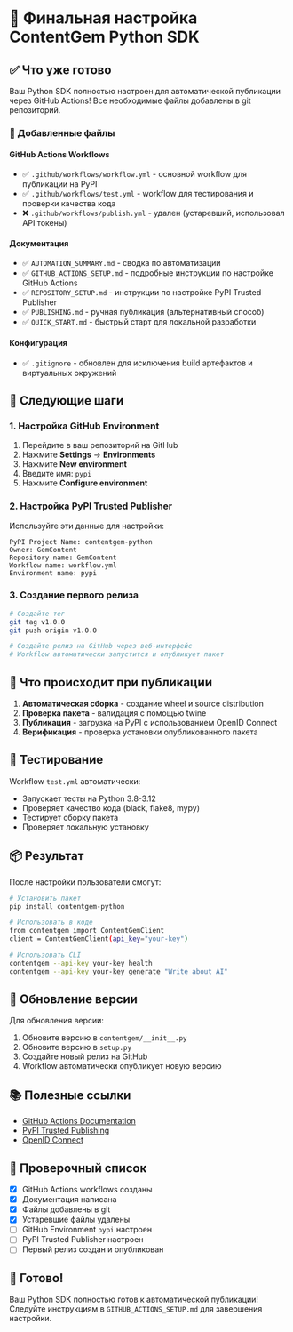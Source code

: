 # 🎉 Финальная настройка ContentGem Python SDK

## ✅ Что уже готово

Ваш Python SDK полностью настроен для автоматической публикации через GitHub Actions! Все необходимые файлы добавлены в git репозиторий.

### 📁 Добавленные файлы

#### GitHub Actions Workflows
- ✅ `.github/workflows/workflow.yml` - основной workflow для публикации на PyPI
- ✅ `.github/workflows/test.yml` - workflow для тестирования и проверки качества кода
- ❌ `.github/workflows/publish.yml` - удален (устаревший, использовал API токены)

#### Документация
- ✅ `AUTOMATION_SUMMARY.md` - сводка по автоматизации
- ✅ `GITHUB_ACTIONS_SETUP.md` - подробные инструкции по настройке GitHub Actions
- ✅ `REPOSITORY_SETUP.md` - инструкции по настройке PyPI Trusted Publisher
- ✅ `PUBLISHING.md` - ручная публикация (альтернативный способ)
- ✅ `QUICK_START.md` - быстрый старт для локальной разработки

#### Конфигурация
- ✅ `.gitignore` - обновлен для исключения build артефактов и виртуальных окружений

## 🚀 Следующие шаги

### 1. Настройка GitHub Environment

1. Перейдите в ваш репозиторий на GitHub
2. Нажмите **Settings** → **Environments**
3. Нажмите **New environment**
4. Введите имя: `pypi`
5. Нажмите **Configure environment**

### 2. Настройка PyPI Trusted Publisher

Используйте эти данные для настройки:

```
PyPI Project Name: contentgem-python
Owner: GemContent
Repository name: GemContent
Workflow name: workflow.yml
Environment name: pypi
```

### 3. Создание первого релиза

```bash
# Создайте тег
git tag v1.0.0
git push origin v1.0.0

# Создайте релиз на GitHub через веб-интерфейс
# Workflow автоматически запустится и опубликует пакет
```

## 🔧 Что происходит при публикации

1. **Автоматическая сборка** - создание wheel и source distribution
2. **Проверка пакета** - валидация с помощью twine
3. **Публикация** - загрузка на PyPI с использованием OpenID Connect
4. **Верификация** - проверка установки опубликованного пакета

## 🧪 Тестирование

Workflow `test.yml` автоматически:
- Запускает тесты на Python 3.8-3.12
- Проверяет качество кода (black, flake8, mypy)
- Тестирует сборку пакета
- Проверяет локальную установку

## 📦 Результат

После настройки пользователи смогут:

```bash
# Установить пакет
pip install contentgem-python

# Использовать в коде
from contentgem import ContentGemClient
client = ContentGemClient(api_key="your-key")

# Использовать CLI
contentgem --api-key your-key health
contentgem --api-key your-key generate "Write about AI"
```

## 🔄 Обновление версии

Для обновления версии:

1. Обновите версию в `contentgem/__init__.py`
2. Обновите версию в `setup.py`
3. Создайте новый релиз на GitHub
4. Workflow автоматически опубликует новую версию

## 📚 Полезные ссылки

- [GitHub Actions Documentation](https://docs.github.com/en/actions)
- [PyPI Trusted Publishing](https://docs.pypi.org/trusted-publishing/)
- [OpenID Connect](https://docs.github.com/en/actions/deployment/security/hardening-your-deployments/about-security-hardening-with-openid-connect)

## 🎯 Проверочный список

- [x] GitHub Actions workflows созданы
- [x] Документация написана
- [x] Файлы добавлены в git
- [x] Устаревшие файлы удалены
- [ ] GitHub Environment `pypi` настроен
- [ ] PyPI Trusted Publisher настроен
- [ ] Первый релиз создан и опубликован

## 🎉 Готово!

Ваш Python SDK полностью готов к автоматической публикации! Следуйте инструкциям в `GITHUB_ACTIONS_SETUP.md` для завершения настройки.
